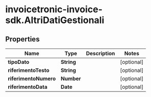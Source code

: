 # invoicetronic-invoice-sdk.AltriDatiGestionali

## Properties

Name | Type | Description | Notes
------------ | ------------- | ------------- | -------------
**tipoDato** | **String** |  | [optional] 
**riferimentoTesto** | **String** |  | [optional] 
**riferimentoNumero** | **Number** |  | [optional] 
**riferimentoData** | **Date** |  | [optional] 


